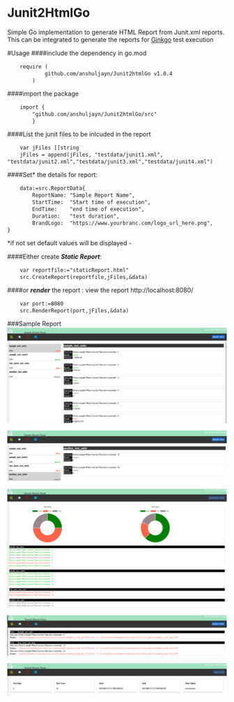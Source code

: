 # Junit2HtmlGo

Simple Go implementation to generate HTML Report from Junit.xml reports. This can be integrated to generate the reports for [Ginkgo](https://github.com/onsi/ginkgo) test execution

#Usage
####include the dependency in go.mod
```
    require (
            github.com/anshuljayn/Junit2htmlGo v1.0.4
        )
```

####import the package
```
    import {
        "github.com/anshuljayn/Junit2htmlGo/src"
        }
``` 


####List the junit files to be inlcuded in the report
```
    var jFiles []string
    jFiles = append(jFiles, "testdata/junit1.xml", "testdata/junit2.xml","testdata/junit3.xml","testdata/junit4.xml")
```

####Set* the details for report:
```
    data:=src.ReportData{
		ReportName: "Sample Report Name",
		StartTime:  "Start time of execution",
		EndTime:    "end time of execution",
		Duration:   "test duration",
		BrandLogo:  "https://www.yourbranc.com/logo_url_here.png",
}
```
*if not set default values will be displayed - 

####Either create **_Static Report_**:
```
    var reportfile:="staticReport.html"
    src.CreateReport(reportfile,jFiles,&data)
```

####or **_render_** the report : view the report http://localhost:8080/
```
    var port:=8080
    src.RenderReport(port,jFiles,&data)
```

###Sample Report
![img.png](docs/img.png)

![img_1.png](docs/img_1.png)

![img_2.png](docs/img_2.png)

![img_3.png](docs/img_3.png)

![img_4.png](docs/img_4.png)
